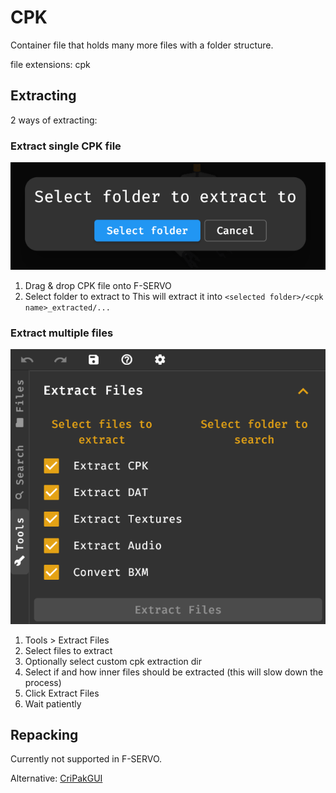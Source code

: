 # CPK

Container file that holds many more files with a folder structure.

file extensions: cpk

## Extracting

2 ways of extracting:

### Extract single CPK file

![select folder](assets/help/img/select_cpk_dir.png)

1. Drag & drop CPK file onto F-SERVO
2. Select folder to extract to
    This will extract it into `<selected folder>/<cpk name>_extracted/...`

### Extract multiple files

![extract files](assets/help/img/extraction_tool.png)

1. Tools > Extract Files
2. Select files to extract
3. Optionally select custom cpk extraction dir
4. Select if and how inner files should be extracted (this will slow down the process)
5. Click Extract Files
6. Wait patiently

## Repacking

Currently not supported in F-SERVO.

Alternative: [CriPakGUI](https://github.com/wmltogether/CriPakTools/releases)
